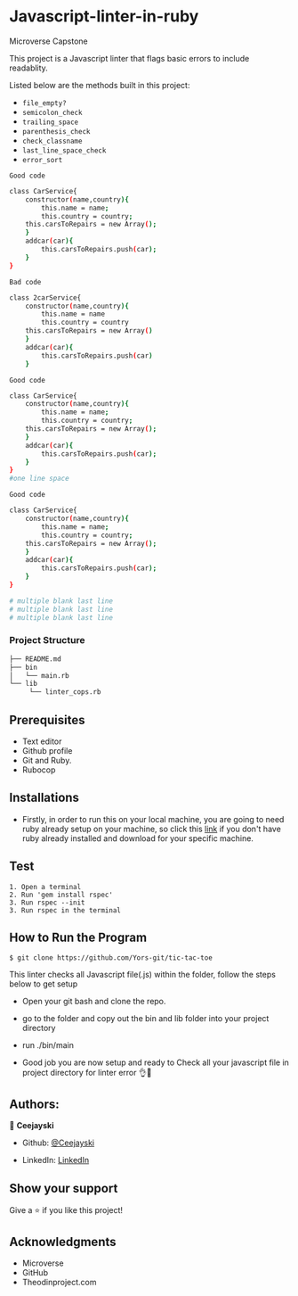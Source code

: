 # Javascript-linter-in-ruby
Microverse Capstone

This project is a Javascript linter that flags basic errors to include readablity.

Listed below are the methods built in this project:

-   `file_empty?`
-   `semicolon_check` 
-   `trailing_space`
-   `parenthesis_check`
-   `check_classname`
-   `last_line_space_check`
-   `error_sort`

`Good code`

```bash
class CarService{
    constructor(name,country){
        this.name = name;
        this.country = country;
    this.carsToRepairs = new Array();
    }
    addcar(car){
        this.carsToRepairs.push(car);
    }
}

```
`Bad code`

```bash
class 2carService{
    constructor(name,country){
        this.name = name
        this.country = country
    this.carsToRepairs = new Array()
    }
    addcar(car){
        this.carsToRepairs.push(car)
    }


```

`Good code`

```bash
class CarService{
    constructor(name,country){
        this.name = name;
        this.country = country;
    this.carsToRepairs = new Array();
    }
    addcar(car){
        this.carsToRepairs.push(car);
    }
}
#one line space
```
`Good code`

```bash
class CarService{
    constructor(name,country){
        this.name = name;
        this.country = country;
    this.carsToRepairs = new Array();
    }
    addcar(car){
        this.carsToRepairs.push(car);
    }
}

# multiple blank last line
# multiple blank last line
# multiple blank last line
```



### Project Structure

```bash 
├── README.md
├── bin
│   └── main.rb
└── lib
     └── linter_cops.rb

```

## Prerequisites
-  Text editor
-  Github profile
-  Git and Ruby.
-  Rubocop

## Installations

- Firstly, in order to run this on your local machine, you are going to need ruby already setup on your machine, so click this [link](https://rubyinstaller.org/) if you don't have ruby already installed and download for your specific machine.

## Test
    1. Open a terminal
    2. Run 'gem install rspec'
    3. Run rspec --init
    3. Run rspec in the terminal

## How to Run the Program



```
$ git clone https://github.com/Yors-git/tic-tac-toe
```
This linter checks all Javascript file(.js) within the folder, follow the steps below to get setup
- Open your git bash and clone the repo.

- go to the folder and copy out the bin and lib folder into your project directory

- run ./bin/main

- Good job you are now setup and ready to Check all your javascript file in project directory for linter error 👌🙌

## Authors:

👤 **Ceejayski**

- Github: [@Ceejayski](https://github.com/Ceejayski)

- LinkedIn: [LinkedIn](https://www.linkedin.com/in/chijioke-okoli-b0397a168/)

## Show your support

Give a ⭐️ if you like this project!

## Acknowledgments

- Microverse
- GitHub
- Theodinproject.com